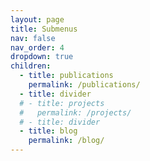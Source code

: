 ```yaml
---
layout: page
title: Submenus
nav: false
nav_order: 4
dropdown: true
children:
  - title: publications
    permalink: /publications/
  - title: divider
  # - title: projects
  #   permalink: /projects/
  # - title: divider
  - title: blog
    permalink: /blog/
---
```

